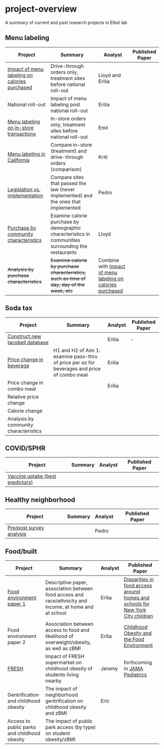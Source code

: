 # project-overview
A summary of current and past research projects in Elbel lab

## Menu labeling
| Project      | Summary | Analyst | Published Paper |
| ----------- | ----------- |----------- |----------- |
|[Impact of menu labeling on calories purchased](https://github.com/Brian-Elbel-s-Research-Projects/menu-labeling-impact-on-calories-drive-through)|Drive-through orders only, treatment sites before national roll-out|Lloyd and Erilia||
|National roll-out|Impact of menu labeling post national roll-out|Erilia||
|[Menu labeling on in-store transactions](https://github.com/Brian-Elbel-s-Research-Projects/menu-labeling-in-store-transactions)|In-store orders only, treatment sites before national roll-out|Emil||
|[Menu labeling in California](https://github.com/Brian-Elbel-s-Research-Projects/California-Only-ML)|Compare in-store (treatment) and drive-through orders (comparison)|Kriti||
|[Legislation vs. implementation](https://github.com/Brian-Elbel-s-Research-Projects/MenuLabeling_Legislation-v-Implementation)|Compare sites that passed the law (never implemented) and the ones that implemented|Pedro||
|[Purchase by community characteristics](https://github.com/Brian-Elbel-s-Research-Projects/menu-labeling-impact-by-community-characteristics)|Examine calorie purchase by demographic characteristics in communities surrounding the restaurants|Lloyd||
|~~Analysis by purchase characteristics~~|~~Examine calorie by purchase characteristics, such as time of day, day of the week, etc~~|Combine with [Impact of menu labeling on calories purchased](https://github.com/Brian-Elbel-s-Research-Projects/menu-labeling-impact-on-calories-drive-through)||

## Soda tax
| Project      | Summary | Analyst |Published Paper |
| ----------- | ----------- |----------- |----------- |
|[Construct new tacobell database](https://github.com/Brian-Elbel-s-Research-Projects/construct-tacobell2)||Erilia|-|
|[Price change in beverage](https://github.com/Brian-Elbel-s-Research-Projects/soda-tax-price-change)|H1 and H2 of Aim 1: examine pass-thru of price per oz for beverages and price of combo meal|Erilia||
|Price change in combo meal||Erilia||
|Relative price change||||
|Calorie change||||
|Analysis by community characteristics||||

## COVID/SPHR
| Project      | Summary | Analyst |Published Paper |
| ----------- | ----------- |----------- |----------- |
|[Vaccine uptake (best predictors)](https://github.com/Brian-Elbel-s-Research-Projects/sphr-covid-vacc-uptake-predictors)||||

## Healthy neighborhood
| Project      | Summary | Analyst |Published Paper |
| ----------- | ----------- |----------- |----------- |
|[Pre/post survey analysis](https://github.com/Brian-Elbel-s-Research-Projects/Healthy-Neighborhoods-Fund)||Pedro||

## Food/built
| Project      | Summary | Analyst |Published Paper |
| ----------- | ----------- |----------- |----------- |
|[Food environment paper 1](https://github.com/eriliawu/home-food-env)|Descriptive paper, association between food access and race/ethnicity and income, at home and at school |Erilia|[Disparities in food access around homes and schools for New York City children](https://journals.plos.org/plosone/article?id=10.1371/journal.pone.0217341)|
|Food environment paper 2|Association between access to food and likelihood of overweight/obesity, as well as zBMI|Erilia|[Childhood Obesity and the Food Environment](https://onlinelibrary.wiley.com/doi/10.1002/oby.22663)|
|[FRESH](https://github.com/jeremysze/Dustin_parks)|Impact of FRESH supermarket on childhood obesity of students living nearby|Jeremy|forthcoming in [JAMA Pediatrics](https://jamanetwork.com/journals/jamapediatrics)|
|Gentrification and childhood obesity|The impact of neighborhood gentrification on childhood obesity and zBMI|Eric||
|Access to public parks and childhood obesity|The impact of public park access (by type) on student obesity/zBMI|||
